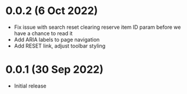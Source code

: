 # 0.0.2 (6 Oct 2022)

- Fix issue with search reset clearing reserve item ID param before we have a chance to read it
- Add ARIA labels to page navigation
- Add RESET link, adjust toolbar styling

# 0.0.1 (30 Sep 2022)

- Initial release

